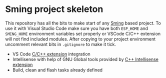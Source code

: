 # Sming project skeleton

This repository has all the bits to make start of any [Sming](https://github.com/SmingHub/Sming) based project. To use it with Visual Studio Code make sure you have both `ESP_HOME` and `SMING_HOME` environment variables set properly or VSCode C/C++ extension will not find included modules. After copying to your project environment uncomment relevant bits in `.gitignore` to make it tick.

* VS Code [C/C++ extension](https://github.com/Microsoft/vscode-cpptools) integration
* Intellisense with help of GNU Global tools provided by [C++ Intellisense extension](https://github.com/austin-----/code-gnu-global)
* Build, clean and flash tasks already defined
